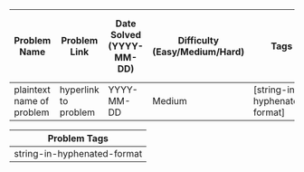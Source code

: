 | Problem Name              | Problem Link         | Date Solved (YYYY-MM-DD) | Difficulty (Easy/Medium/Hard)      | Tags                          | Minutes to Solve | Feel Could Benefit From Review? (Y/N) | Comment           |
| ------------------------- | -------------------- | ----------- | ---------------- | ----------------------------- | ------------- | ------------------------------- | ----------------- |
| plaintext name of problem | hyperlink to problem | YYYY-MM-DD  | Medium | [string-in-hyphenated-format] | 30         | Y                           | plaintext comment |

| Problem Tags                |
| --------------------------- |
| string-in-hyphenated-format |
